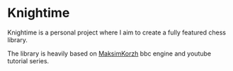 # Knightime

Knightime is a personal project where I aim to create a fully featured chess library.

The library is heavily based on [MaksimKorzh](https://github.com/maksimKorzh/chess_programming) bbc engine and youtube tutorial series.

